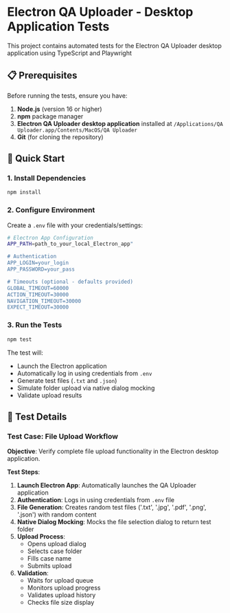 # Electron QA Uploader - Desktop Application Tests

This project contains automated tests for the Electron QA Uploader desktop application using TypeScript and Playwright 

## 📋 Prerequisites

Before running the tests, ensure you have:

1. **Node.js** (version 16 or higher)
2. **npm** package manager
3. **Electron QA Uploader desktop application** installed at `/Applications/QA Uploader.app/Contents/MacOS/QA Uploader`
4. **Git** (for cloning the repository)

## 🚀 Quick Start

### 1. Install Dependencies

```bash
npm install
```

### 2. Configure Environment

Create a `.env` file with your credentials/settings:

```bash
# Electron App Configuration
APP_PATH=path_to_your_local_Electron_app"

# Authentication
APP_LOGIN=your_login
APP_PASSWORD=your_pass

# Timeouts (optional - defaults provided)
GLOBAL_TIMEOUT=60000
ACTION_TIMEOUT=30000
NAVIGATION_TIMEOUT=30000
EXPECT_TIMEOUT=30000
```

### 3. Run the Tests

```bash
npm test
```

The test will:
- Launch the Electron application
- Automatically log in using credentials from `.env`
- Generate test files (`.txt` and `.json`)
- Simulate folder upload via native dialog mocking
- Validate upload results

## 🧪 Test Details

### Test Case: File Upload Workflow

**Objective**: Verify complete file upload functionality in the Electron desktop application.

**Test Steps**:
1. **Launch Electron App**: Automatically launches the QA Uploader application
2. **Authentication**: Logs in using credentials from `.env` file
3. **File Generation**: Creates random test files ('.txt', '.jpg', '.pdf', '.png', '.json') with random content
4. **Native Dialog Mocking**: Mocks the file selection dialog to return test folder
5. **Upload Process**: 
   - Opens upload dialog
   - Selects case folder
   - Fills case name
   - Submits upload
6. **Validation**: 
   - Waits for upload queue
   - Monitors upload progress
   - Validates upload history
   - Checks file size display